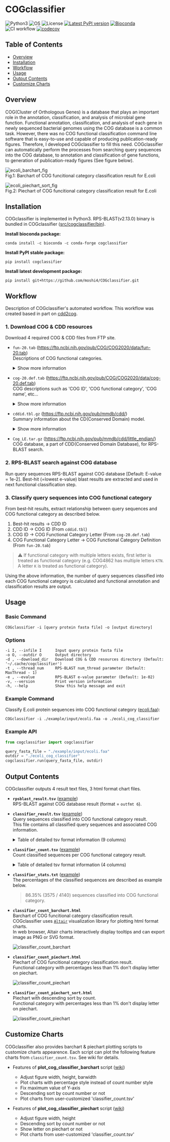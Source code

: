 # COGclassifier

![Python3](https://img.shields.io/badge/Language-Python3-steelblue)
![OS](https://img.shields.io/badge/OS-Windows_|_Mac_|_Linux-steelblue)
![License](https://img.shields.io/badge/License-MIT-steelblue)
[![Latest PyPI version](https://img.shields.io/pypi/v/cogclassifier.svg)](https://pypi.python.org/pypi/cogclassifier)
[![Bioconda](https://img.shields.io/conda/vn/bioconda/cogclassifier.svg?color=green)](https://anaconda.org/bioconda/cogclassifier)  
![CI workflow](https://github.com/moshi4/COGclassifier/actions/workflows/ci.yml/badge.svg)
[![codecov](https://codecov.io/gh/moshi4/COGclassifier/branch/main/graph/badge.svg?token=F7O5HA2J3G)](https://codecov.io/gh/moshi4/COGclassifier)

## Table of Contents

- [Overview](#overview)
- [Installation](#installation)
- [Workflow](#workflow)
- [Usage](#usage)
- [Output Contents](#output-contents)
- [Customize Charts](#customize-charts)

## Overview

COG(Cluster of Orthologous Genes) is a database that plays an important role in the annotation, classification, and analysis of microbial gene function.
Functional annotation, classification, and analysis of each gene in newly sequenced bacterial genomes using the COG database is a common task.
However, there was no COG functional classification command line software that is easy-to-use and capable of producing publication-ready figures.
Therefore, I developed COGclassifier to fill this need.
COGclassifier can automatically perform the processes from searching query sequences into the COG database, to annotation and classification of gene functions, to generation of publication-ready figures (See figure below).

![ecoli_barchart_fig](https://raw.githubusercontent.com/moshi4/COGclassifier/main/images/ecoli/classifier_count_barchart.png)  
Fig.1: Barchart of COG funcitional category classification result for E.coli

![ecoli_piechart_sort_fig](https://raw.githubusercontent.com/moshi4/COGclassifier/main/images/ecoli/classifier_count_piechart_sort.png)  
Fig.2: Piechart of COG funcitional category classification result for E.coli

## Installation

COGclassifier is implemented in Python3.
RPS-BLAST(v2.13.0) binary is bundled in COGclassifier ([src/cogclassifier/bin](https://github.com/moshi4/COGclassifier/tree/main/src/cogclassifier/bin)).  

**Install bioconda package:**

    conda install -c bioconda -c conda-forge cogclassifier

**Install PyPI stable package:**

    pip install cogclassifier

**Install latest development package:**

    pip install git+https://github.com/moshi4/COGclassifier.git

## Workflow

Description of COGclassifier's automated workflow.
This workflow was created based in part on [cdd2cog](https://github.com/aleimba/bac-genomics-scripts/tree/master/cdd2cog).

### 1. Download COG & CDD resources

Download 4 required COG & CDD files from FTP site.

- `fun-20.tab` (<https://ftp.ncbi.nih.gov/pub/COG/COG2020/data/fun-20.tab>)  
    Descriptions of COG functional categories.  

    <details>
    <summary>Show more information</summary>

    > Tab-delimited plain text file with descriptions of COG functional categories  
    > Columns:  
    >  
    > 1\. Functional category ID (one letter)  
    > 2\. Hexadecimal RGB color associated with the functional category  
    > 3\. Functional category description  
    > Each line corresponds to one functional category. The order of the categories is meaningful (reflects a hierarchy of functions; determines the order of display)  
    >
    > (From <https://ftp.ncbi.nih.gov/pub/COG/COG2020/data/Readme.2020-11-25.txt>)

    </details>

- `cog-20.def.tab` (<https://ftp.ncbi.nih.gov/pub/COG/COG2020/data/cog-20.def.tab>)  
    COG descriptions such as 'COG ID', 'COG functional category', 'COG name', etc...  

    <details>
    <summary>Show more information</summary>

    > Tab-delimited plain text file with COG descriptions  
    > Columns:  
    >  
    > 1\. COG ID  
    > 2\. COG functional category (could include multiple letters in the order of importance)  
    > 3\. COG name  
    > 4\. Gene associated with the COG (optional)  
    > 5\. Functional pathway associated with the COG (optional)  
    > 6\. PubMed ID, associated with the COG (multiple entries are semicolon-separated; optional)  
    > 7\. PDB ID of the structure associated with the COG (multiple entries are semicolon-separated; optional)  
    > Each line corresponds to one COG. The order of the COGs is arbitrary (displayed in the lexicographic order)  
    >
    > (From <https://ftp.ncbi.nih.gov/pub/COG/COG2020/data/Readme.2020-11-25.txt>)

    </details>

- `cddid.tbl.gz` (<https://ftp.ncbi.nih.gov/pub/mmdb/cdd/>)  
    Summary information about the CD(Conserved Domain) model.  

    <details>
    <summary>Show more information</summary>

    >"cddid.tbl.gz" contains summary information about the CD models in this
    >distribution, which are part of the default "cdd" search database and are
    >indexed in NCBI's Entrez database. This is a tab-delimited text file, with a
    >single row per CD model and the following columns:  
    >  
    >PSSM-Id (unique numerical identifier)  
    >CD accession (starting with 'cd', 'pfam', 'smart', 'COG', 'PRK' or "CHL')  
    >CD "short name"  
    >CD description  
    >PSSM-Length (number of columns, the size of the search model)  
    >
    > (From <https://ftp.ncbi.nih.gov/pub/mmdb/cdd/README>)

    </details>

- `Cog_LE.tar.gz` (<https://ftp.ncbi.nih.gov/pub/mmdb/cdd/little_endian/>)  
    COG database, a part of CDD(Conserved Domain Database), for RPS-BLAST search.  

### 2. RPS-BLAST search against COG database

Run query sequences RPS-BLAST against COG database [Default: E-value = 1e-2].
Best-hit (=lowest e-value) blast results are extracted and used in next functional classification step.

### 3. Classify query sequences into COG functional category

From best-hit results, extract relationship between query sequences and COG functional category as described below.

1. Best-hit results -> CDD ID
2. CDD ID -> COG ID (From `cddid.tbl`)
3. COG ID -> COG Functional Category Letter (From `cog-20.def.tab`)
4. COG Functional Category Letter -> COG Functional Category Definition (From `fun-20.tab`)

> :warning:
> If functional category with multiple letters exists, first letter is treated as functional category
> (e.g. COG4862 has multiple letters `KTN`. A letter `K` is treated as functional category).

Using the above information, the number of query sequences classified into each COG functional category is calculated and
functional annotation and classification results are output.

## Usage

### Basic Command

    COGclassifier -i [query protein fasta file] -o [output directory]

### Options

    -i I, --infile I      Input query protein fasta file
    -o O, --outdir O      Output directory
    -d , --download_dir   Download COG & CDD resources directory (Default: '~/.cache/cogclassifier')
    -t , --thread_num     RPS-BLAST num_thread parameter (Default: MaxThread - 1)
    -e , --evalue         RPS-BLAST e-value parameter (Default: 1e-02)
    -v, --version         Print version information
    -h, --help            Show this help message and exit

### Example Command

Classify E.coli protein sequences into COG functional category ([ecoli.faa](https://github.com/moshi4/COGclassifier/blob/main/example/input/ecoli.faa?raw=true)):  

    COGclassifier -i ./example/input/ecoli.faa -o ./ecoli_cog_classifier

### Example API

```python
from cogclassifier import cogclassifier

query_fasta_file = "./example/input/ecoli.faa"
outdir = "./ecoli_cog_classifier"
cogclassifier.run(query_fasta_file, outdir)
```

## Output Contents

COGclassifier outputs 4 result text files, 3 html format chart files.  

- **`rpsblast_result.tsv`** ([example](https://github.com/moshi4/COGclassifier/blob/main/example/output/mycoplasma_cog_classifier/rpsblast_result.tsv))  
  RPS-BLAST against COG database result (format = `outfmt 6`).  

- **`classifier_result.tsv`** ([example](https://github.com/moshi4/COGclassifier/blob/main/example/output/mycoplasma_cog_classifier/classifier_result.tsv))  
  Query sequences classified into COG functional category result.  
  This file contains all classified query sequences and associated COG information.  

    <details>
    <summary>Table of detailed tsv format information (9 columns)</summary>

    | Columns          | Contents                               | Example Value                       |
    | ---------------- | -------------------------------------- | ----------------------------------- |
    | QUERY_ID         | Query ID                               | NP_414544.1                         |
    | COG_ID           | COG ID of RPS-BLAST top hit result     | COG0083                             |
    | CDD_ID           | CDD ID of RPS-BLAST top hit result     | 223161                              |
    | EVALUE           | RPS-BLAST top hit evalue               | 2.5e-150                            |
    | IDENTITY         | RPS-BLAST top hit identity             | 45.806                              |
    | GENE_NAME        | Abbreviated gene name                  | ThrB                                |
    | COG_NAME         | COG gene name                          | Homoserine kinase                   |
    | COG_LETTER       | Letter of COG functional category      | E                                   |
    | COG_DESCRIPTION  | Description of COG functional category | Amino acid transport and metabolism |

    </details>

- **`classifier_count.tsv`** ([example](https://github.com/moshi4/COGclassifier/blob/main/example/output/ecoli_cog_classifier/classifier_count.tsv))  
  Count classified sequences per COG functional category result.  

    <details>
    <summary>Table of detailed tsv format information (4 columns)</summary>

    | Columns     | Contents                                | Example Value                                   |
    | ------------| --------------------------------------- | ----------------------------------------------- |
    | LETTER      | Letter of COG functional category       | J                                               |
    | COUNT       | Count of COG classified sequence        | 259                                             |
    | COLOR       | Symbol color of COG functional category | #FCCCFC                                         |
    | DESCRIPTION | Description of COG functional category  | Translation, ribosomal structure and biogenesis |

    </details>

- **`classifier_stats.txt`** ([example](https://github.com/moshi4/COGclassifier/blob/main/example/output/ecoli_cog_classifier/classifier_stats.txt))  
  The percentages of the classified sequences are described as example below.  
  > 86.35% (3575 / 4140) sequences classified into COG functional category.

- **`classifier_count_barchart.html`**  
  Barchart of COG funcitional category classification result.  
  COGclassifier uses [`Altair`](https://altair-viz.github.io/) visualization library for plotting html format charts.  
  In web browser, Altair charts interactively display tooltips and can export image as PNG or SVG format.

  ![classifier_count_barchart](https://raw.githubusercontent.com/moshi4/COGclassifier/main/images/vega-lite_functionality.png)

- **`classifier_count_piechart.html`**  
  Piechart of COG funcitional category classification result.  
  Functional category with percentages less than 1% don't display letter on piechart.  

  ![classifier_count_piechart](https://raw.githubusercontent.com/moshi4/COGclassifier/main/images/ecoli/classifier_count_piechart.png)

- **`classifier_count_piechart_sort.html`**  
  Piechart with descending sort by count.  
  Functional category with percentages less than 1% don't display letter on piechart.  

  ![classifier_count_piechart](https://raw.githubusercontent.com/moshi4/COGclassifier/main/images/ecoli/classifier_count_piechart_sort.png)

## Customize Charts

COGclassifier also provides barchart & piechart plotting scripts to customize charts appearence.
Each script can plot the following feature charts from `classifier_count.tsv`. See wiki for details.

- Features of **plot_cog_classifier_barchart** script ([wiki](https://github.com/moshi4/COGclassifier/wiki/Customize-Barchart))  
  - Adjust figure width, height, barwidth
  - Plot charts with percentage style instead of count number style
  - Fix maximum value of Y-axis  
  - Descending sort by count number or not  
  - Plot charts from user-customized 'classifier_count.tsv'

- Features of **plot_cog_classifier_piechart** script ([wiki](https://github.com/moshi4/COGclassifier/wiki/Customize-Piechart))  
  - Adjust figure width, height
  - Descending sort by count number or not
  - Show letter on piechart or not
  - Plot charts from user-customized 'classifier_count.tsv'
